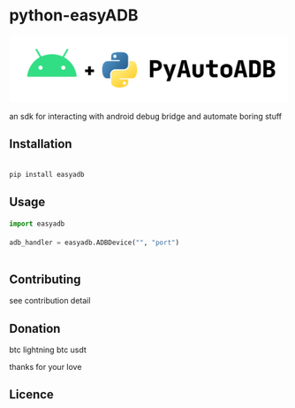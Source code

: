 # python-easyADB
![Banner](https://github.com/omidshm/PyAutoADB/blob/main/logo.png?raw=true)

an sdk for interacting with android debug bridge and automate boring stuff




## Installation
```python

pip install easyadb

```

## Usage
```python
import easyadb

adb_handler = easyadb.ADBDevice("", "port")



```

## Contributing

see contribution detail

## Donation

btc lightning
btc
usdt

thanks for your love

## Licence

